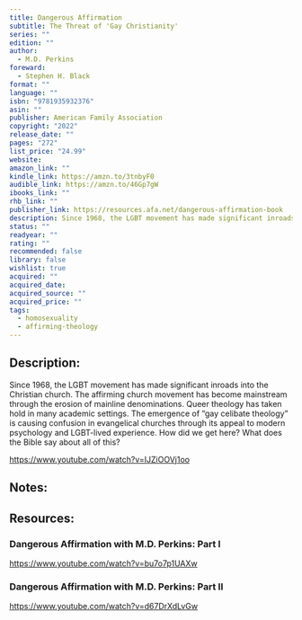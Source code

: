 ```yaml
---
title: Dangerous Affirmation
subtitle: The Threat of 'Gay Christianity'
series: ""
edition: ""
author:
  - M.D. Perkins
foreward:
  - Stephen H. Black
format: ""
language: ""
isbn: "9781935932376"
asin: ""
publisher: American Family Association
copyright: "2022"
release_date: ""
pages: "272"
list_price: "24.99"
website: 
amazon_link: ""
kindle_link: https://amzn.to/3tnbyF0
audible_link: https://amzn.to/46Gp7gW
ibooks_link: ""
rhb_link: ""
publisher_link: https://resources.afa.net/dangerous-affirmation-book
description: Since 1968, the LGBT movement has made significant inroads into the Christian church. The affirming church movement has become mainstream through the erosion of mainline denominations. Queer theology has taken hold in many academic settings. The emergence of “gay celibate theology” is causing confusion in evangelical churches through its appeal to modern psychology and LGBT-lived experience. How did we get here? What does the Bible say about all of this?
status: ""
readyear: ""
rating: ""
recommended: false
library: false
wishlist: true
acquired: ""
acquired_date: 
acquired_source: ""
acquired_price: ""
tags:
  - homosexuality
  - affirming-theology
---
```


  

## Description:
Since 1968, the LGBT movement has made significant inroads into the Christian church. The affirming church movement has become mainstream through the erosion of mainline denominations. Queer theology has taken hold in many academic settings. The emergence of “gay celibate theology” is causing confusion in evangelical churches through its appeal to modern psychology and LGBT-lived experience. How did we get here? What does the Bible say about all of this?
  
https://www.youtube.com/watch?v=IJZiOOVj1oo

## Notes:

  

## Resources:
### Dangerous Affirmation with M.D. Perkins: Part I

https://www.youtube.com/watch?v=bu7o7p1UAXw

### Dangerous Affirmation with M.D. Perkins: Part II

https://www.youtube.com/watch?v=d67DrXdLvGw
